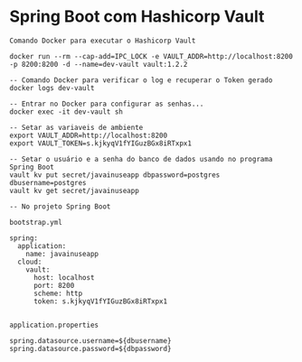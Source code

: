 # Spring Boot com Hashicorp Vault 

    Comando Docker para executar o Hashicorp Vault
  
    docker run --rm --cap-add=IPC_LOCK -e VAULT_ADDR=http://localhost:8200 -p 8200:8200 -d --name=dev-vault vault:1.2.2

    -- Comando Docker para verificar o log e recuperar o Token gerado
    docker logs dev-vault

    -- Entrar no Docker para configurar as senhas...
	docker exec -it dev-vault sh

    -- Setar as variaveis de ambiente
	export VAULT_ADDR=http://localhost:8200
	export VAULT_TOKEN=s.kjkyqV1fYIGuzBGx8iRTxpx1

    -- Setar o usuário e a senha do banco de dados usando no programa Spring Boot
	vault kv put secret/javainuseapp dbpassword=postgres dbusername=postgres
	vault kv get secret/javainuseapp

    -- No projeto Spring Boot 
    
    bootstrap.yml
    
    spring:
      application:
        name: javainuseapp
      cloud:
        vault:
          host: localhost
          port: 8200
          scheme: http
          token: s.kjkyqV1fYIGuzBGx8iRTxpx1
          
          
    application.properties
   
    spring.datasource.username=${dbusername}
    spring.datasource.password=${dbpassword}
